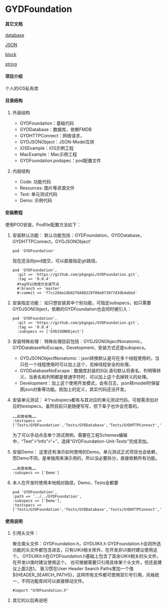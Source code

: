 # GYDFoundation

#### 其它文档

[database](Help/database/database.md)

[JSON](Help/JSON/JSON.md)

[block](Help/Block/block.md)

[string](Help/string/string.md)

#### 项目介绍
个人的iOS私有库

#### 目录结构

1. 外层结构
	- GYDFoundation：基础代码
	- GYDDatabase：数据库，依赖FMDB
	- GYDHTTPConnect：网络请求，
	- GYDJSONObject：JSON-Model互转
	- iOSExample：iOS示例工程
	- MacExample：Mac示例工程
	- GYDFoundation.podspec：pod配置文件

2. 内层结构
	- Code: 功能代码
	- Resources: 图片等资源文件
	- Test: 单元测试代码
	- Demo: 示例代码

#### 安装教程
使用POD安装，Podfile配置方法如下：

1. 安装默认功能：
	默认功能包括：GYDFoundation，GYDDatabase，GYDHTTPConnect，GYDJSONObject'
	
	```
	pod 'GYDFoundation'
	```
	
	现在还没向pod提交，可以直接指定git路径。
	
	```
	pod 'GYDFoundation',
	  :git => 'https://github.com/pkgogai/GYDFoundation.git',
	  :tag => '0.0.4'
	  #tag可以改成分支或节点
	  #:branch => 'master'
	  #:commit => 'f7cc204e2db82f8488229f09e073977d3db4abbd'
	```

2. 安装指定功能：
	如只想安装其中个别功能，可指定subspecs，如只需要GYDJSONObject，依赖的GYDFoundation也会同时被引入：
	
	```
	pod 'GYDFoundation',
	  :git => 'https://github.com/pkgogai/GYDFoundation.git',
	  :tag => '0.0.4',
	  :subspecs => ['GYDJSONObject']
	```
	
3. 安装特殊处理：
	特殊处理目前包括：GYDJSONObjectNonatomic，GYDDatabaseNoEscape，Development，安装方式还是subspecs。
	
	- GYDJSONObjectNonatomic：json转换默认是可在多个线程使用的，当只在一个线程使用时可以加上这个，去掉线程安全的处理。
	- GYDDatabaseNoEscape：数据库封装的SQL语句默认将表名、列明等转义，当表名和列明都是普通字符时，可以加上这个去掉转义的处理。
	- Development：加上这个使用开发模式，会有日志，json转model时保留原json对象等功能。刚加上的定义，其实代码还没开发。

4. 安装单元测试：
	4个subspecs都有与其对应的单元测试代码，可按需添加对应的testspecs，虽然目前只是随便写写，但下辈子也许会完善的。
	
	```
	……前面省略……
	:testspecs => ['Tests/GYDFoundation','Tests/GYDDatabase','Tests/GYDHTTPConnect','Tests/GYDJSONObject']
	```
	
	为了可以手动点击单个测试用例，需要在工程Schemes编辑中，“Test”>“Info”>“+”，选择“GYDFoundation-Unit-Tests”完成添加。
	
4. 安装Demo：
	这里还有演示如何使用的Demo。单元测试正式项目也会依赖，而Demo不同，是单独用来演示用的，所以没必要拆分，直接依赖所有功能。
	
	```
	……前面省略……
	:subspecs => ['Demo']
	```

5. 本人在开发时使用本地相对路径，Demo，Tests全都要

	```
	pod 'GYDFoundation', 
    :path => '../../GYDFoundation',
    :subspecs => ['Demo'],
    :testspecs => ['Tests/GYDFoundation','Tests/GYDDatabase','Tests/GYDHTTPConnect','Tests/GYDJSONObject',]
	```

#### 使用说明

1. 引用头文件：

	聚合类头文件：GYDFoundation.h，GYDUIKit.h
	GYDFoundation.h会将所选功能的头文件都包含进去，只有UIKit相关除外，在开发非UI类时建议使用这个。
	GYDUIKit.h在GYDFoundation.h基础上包含了其余UIKit相关的头文件，在开发UI类时建议使用这个。
	也可根据需要只引用具体某个头文件，但还是建议上面2选1。
	我习惯在User Header Search Paths里加一个值${HEADER_SEARCH_PATHS}，这样所有文件都可使用双引号引用，风格统一，不同功能库间可以直接移动文件。
	
	```
	#import "GYDFoundation.h"
	```
	
2. 其它的以后再说吧

